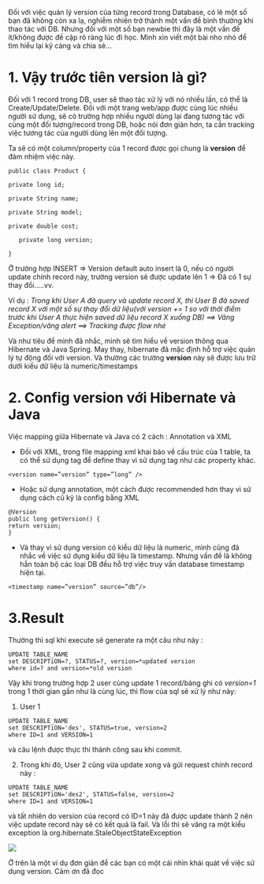 Đối với việc quản lý version của từng record trong Database, có lẽ một số bạn đã không còn xa lạ, nghiễm nhiên trở thành một vấn đề bình thường khi thao tác với DB. Nhưng đối với một số bạn newbie thì đây là một vấn đề ít/không được đề cập rõ ràng lúc đi học. Mình xin viết một bài nho nhỏ để tìm hiểu lại kỹ càng và chia sẻ...

# 1. Vậy trước tiên version là gì?
Đối với 1 record trong DB, user sẽ thao tác xử lý với nó nhiều lần, có thể là Create/Update/Delete. Đối với một trang web/app được cùng lúc nhiều người sử dụng, sẽ có trường hợp nhiều người dùng lại đang tương tác với cùng một đối tượng/record trong DB, hoặc nói đơn giản hơn, ta cần tracking việc tương tác của người dùng lên một đối tượng. 

Ta sẽ có một column/property của 1 record được gọi chung là **version** để đảm nhiệm việc này. 
```
public class Product {

private long id;

private String name;

private String model;

private double cost;

   private long version;

}
```
Ở trường hợp INSERT => Version default auto insert là 0, nếu có người update chính record này, trường version sẽ được update lên 1 => Đã có 1 sự thay đổi.....vv. 

Ví dụ : *Trong khi User A đã query và update record X, thì User B đã saved record X với một số sự thay đổi dữ liệu(với version += 1 so với thời điểm trước khi User A thực hiện saved dữ liệu record X xuống DB) ==> Văng Exception/văng alert ==> Tracking được flow nhé* 

Và như tiêu đề mình đã nhắc, mình sẽ tìm hiểu về version thông qua Hibernate và Java Spring. May thay, hibernate đã mặc định hỗ trợ việc quản lý tự động đối với version. Và thường các trường **version** này sẽ được lưu trữ dưới kiểu dữ liệu là numeric/timestamps

# 2. Config version với Hibernate và Java
Việc mapping giữa Hibernate và Java có 2 cách : Annotation và XML
- Đối với XML, trong file mapping xml khai báo về cấu trúc của 1 table, ta có thể sử dụng tag <version> để define thay vì sử dụng tag <property> như các property khác.
```
<version name=”version” type=”long” />
```
    
- Hoặc sử dụng annotation, một cách được recommended hơn thay vì sử dụng cách cũ kỹ là config bằng XML
```
@Version
public long getVersion() {
return version;
}
```

- Và thay vì sử dụng version có kiểu dữ liệu là numeric, mình cũng đã nhắc về việc sử dụng kiểu dữ liệu là timestamp. Nhưng vấn đề là không hẳn toàn bộ các loại DB đều hỗ trợ việc truy vấn database timestamp hiện tại.
```
<timestamp name=”version” source=”db”/>
```

# 3.Result
Thường thì sql khi execute sẽ generate ra một câu như này :
```
UPDATE TABLE_NAME
set DESCRIPTiON=?, STATUS=?, version=*updated version
where id=? and version=*old version
```

Vậy khi trong trường hợp 2 user cùng update 1 record/bảng ghi có *version=1* trong 1 thời gian gần như là cùng lúc, thì flow của sql sẽ xử lý như này:

1. User 1
```
UPDATE TABLE_NAME
set DESCRIPTiON='des', STATUS=true, version=2
where ID=1 and VERSION=1
```
và câu lệnh được thực thi thành công sau khi commit. 

2. Trong khi đó, User 2 cũng vừa update xong và gửi request chính record này :
```
UPDATE TABLE_NAME
set DESCRIPTiON='des2', STATUS=false, version=2
where ID=1 and VERSION=1
```
và tất nhiên do version của record có ID=1 này đã được update thành 2 nên việc update record này sẽ có kết quả là fail. Và lỗi thì sẽ văng ra một kiểu exception là org.hibernate.StaleObjectStateException

![](https://images.viblo.asia/bdff671b-f4c1-4653-bd72-3e6a13062ec1.png)

Ở trên là một ví dụ đơn giản để các bạn có một cái nhìn khái quát về việc sử dụng version. Cảm ơn đã đọc